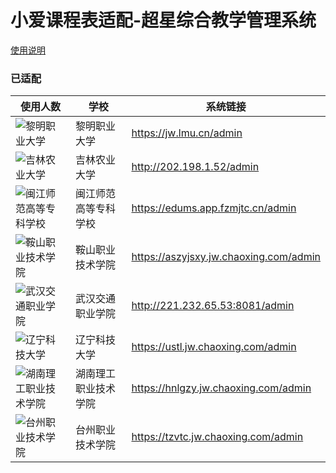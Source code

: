 # 小爱课程表适配-超星综合教学管理系统

[使用说明](usage.md)

### 已适配

| 使用人数 | 学校 | 系统链接 |
| ---- | ---- | ---- |
| ![黎明职业大学] | 黎明职业大学 | https://jw.lmu.cn/admin |
| ![吉林农业大学] | 吉林农业大学 | http://202.198.1.52/admin |
| ![闽江师范高等专科学校] | 闽江师范高等专科学校 | https://edums.app.fzmjtc.cn/admin |
| ![鞍山职业技术学院] | 鞍山职业技术学院 | https://aszyjsxy.jw.chaoxing.com/admin |
| ![武汉交通职业学院] | 武汉交通职业学院 | http://221.232.65.53:8081/admin |
| ![辽宁科技大学] | 辽宁科技大学 | https://ustl.jw.chaoxing.com/admin |
| ![湖南理工职业技术学院] | 湖南理工职业技术学院 | https://hnlgzy.jw.chaoxing.com/admin |
| ![台州职业技术学院] | 台州职业技术学院 | https://tzvtc.jw.chaoxing.com/admin |


[黎明职业大学]: https://img.shields.io/badge/dynamic/json?label=&style=flat-square&query=$.usedNum&url=https%3A%2F%2Fopen-schedule.ai.xiaomi.com%2Fapi%2Fcoder%3Ftb_id%3D40413
[吉林农业大学]: https://img.shields.io/badge/dynamic/json?label=&style=flat-square&query=$.usedNum&url=https%3A%2F%2Fopen-schedule.ai.xiaomi.com%2Fapi%2Fcoder%3Ftb_id%3D37267
[闽江师范高等专科学校]: https://img.shields.io/badge/dynamic/json?label=&style=flat-square&query=$.usedNum&url=https%3A%2F%2Fopen-schedule.ai.xiaomi.com%2Fapi%2Fcoder%3Ftb_id%3D37264
[鞍山职业技术学院]: https://img.shields.io/badge/dynamic/json?label=&style=flat-square&query=$.usedNum&url=https%3A%2F%2Fopen-schedule.ai.xiaomi.com%2Fapi%2Fcoder%3Ftb_id%3D37312
[武汉交通职业学院]: https://img.shields.io/badge/dynamic/json?label=&style=flat-square&query=$.usedNum&url=https%3A%2F%2Fopen-schedule.ai.xiaomi.com%2Fapi%2Fcoder%3Ftb_id%3D37317
[辽宁科技大学]: https://img.shields.io/badge/dynamic/json?label=&style=flat-square&query=$.usedNum&url=https%3A%2F%2Fopen-schedule.ai.xiaomi.com%2Fapi%2Fcoder%3Ftb_id%3D39947
[湖南理工职业技术学院]: https://img.shields.io/badge/dynamic/json?label=&style=flat-square&query=$.usedNum&url=https%3A%2F%2Fopen-schedule.ai.xiaomi.com%2Fapi%2Fcoder%3Ftb_id%3D40007
[台州职业技术学院]: https://img.shields.io/badge/dynamic/json?label=&style=flat-square&query=$.usedNum&url=https%3A%2F%2Fopen-schedule.ai.xiaomi.com%2Fapi%2Fcoder%3Ftb_id%3D40414
